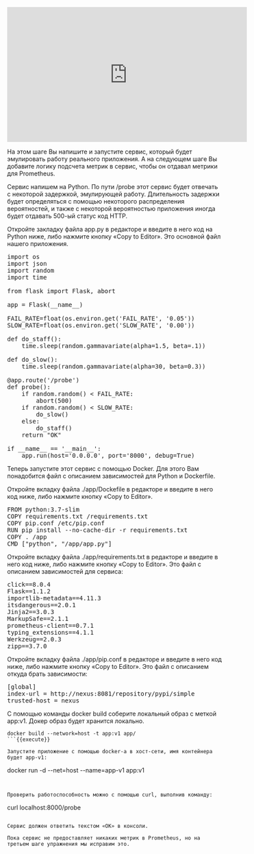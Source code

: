 <iframe width="560" height="315" src="https://www.youtube-nocookie.com/embed/UsxIDNNIwa0" frameborder="0" allow="accelerometer; autoplay; encrypted-media; gyroscope; picture-in-picture" allowfullscreen></iframe>

На этом шаге Вы напишите и запустите сервис, который будет эмулировать работу реального приложения. А на следующем шаге Вы добавите логику подсчета метрик в сервис, чтобы он отдавал метрики для Prometheus.

Сервис напишем на Python. По пути /probe этот сервис будет отвечать с некоторой задержкой, эмулирующей работу. Длительность задержки будет определяться с помощью некоторого распределения вероятностей, и также с некоторой вероятностью приложения иногда будет отдавать 500-ый статус код HTTP.

Откройте закладку файла app.py в редакторе и введите в него код на Python ниже, либо нажмите кнопку «Copy to Editor». Это основной файл нашего приложения.

<pre class="file" data-filename="./app/app.py" data-target="replace">
import os
import json
import random
import time

from flask import Flask, abort

app = Flask(__name__)

FAIL_RATE=float(os.environ.get('FAIL_RATE', '0.05'))
SLOW_RATE=float(os.environ.get('SLOW_RATE', '0.00'))

def do_staff():
    time.sleep(random.gammavariate(alpha=1.5, beta=.1))

def do_slow():
    time.sleep(random.gammavariate(alpha=30, beta=0.3))

@app.route('/probe')
def probe():
    if random.random() < FAIL_RATE:
        abort(500)
    if random.random() < SLOW_RATE:
        do_slow()
    else:
        do_staff()
    return "OK"

if __name__ == '__main__':
    app.run(host='0.0.0.0', port='8000', debug=True)
</pre>

Теперь запустите этот сервис с помощью Docker. Для этого Вам понадобится файл с описанием зависимостей для Python и Dockerfile.

Откройте вкладку файла ./app/Dockefile в редакторе и введите в него код ниже, либо нажмите кнопку «Copy to Editor».

<pre class="file" data-filename="./app/Dockerfile" data-target="replace">
FROM python:3.7-slim
COPY requirements.txt /requirements.txt
COPY pip.conf /etc/pip.conf
RUN pip install --no-cache-dir -r requirements.txt
COPY . /app
CMD ["python", "/app/app.py"]
</pre>

Откройте вкладку файла ./app/requirements.txt в редакторе и введите в него код ниже, либо нажмите кнопку «Copy to Editor». Это файл с описанием зависимостей для сервиса:

<pre class="file" data-filename="./app/requirements.txt" data-target="replace">
click==8.0.4
Flask==1.1.2
importlib-metadata==4.11.3
itsdangerous==2.0.1
Jinja2==3.0.3
MarkupSafe==2.1.1
prometheus-client==0.7.1
typing_extensions==4.1.1
Werkzeug==2.0.3
zipp==3.7.0
</pre>

Откройте вкладку файла ./app/pip.conf в редакторе и введите в него код ниже, либо нажмите кнопку «Copy to Editor». Это файл с описанием откуда брать зависимости:

<pre class="file" data-filename="./app/pip.conf" data-target="replace">
[global]
index-url = http://nexus:8081/repository/pypi/simple
trusted-host = nexus
</pre>

С помощью команды docker build соберите локальный образ с меткой app:v1. Докер образ будет хранится локально.

```
docker build --network=host -t app:v1 app/
```{{execute}}

Запустите приложение с помощью docker-a в хост-сети, имя контейнера будет app-v1:

```
docker run -d --net=host --name=app-v1 app:v1 
```{{execute}}


Проверить работоспособность можно с помощью curl, выполнив команду:

```
curl localhost:8000/probe
```{{execute}}

Сервис должен ответить текстом «ОК» в консоли.

Пока сервис не предоставляет никаких метрик в Prometheus, но на третьем шаге упражнения мы исправим это.
